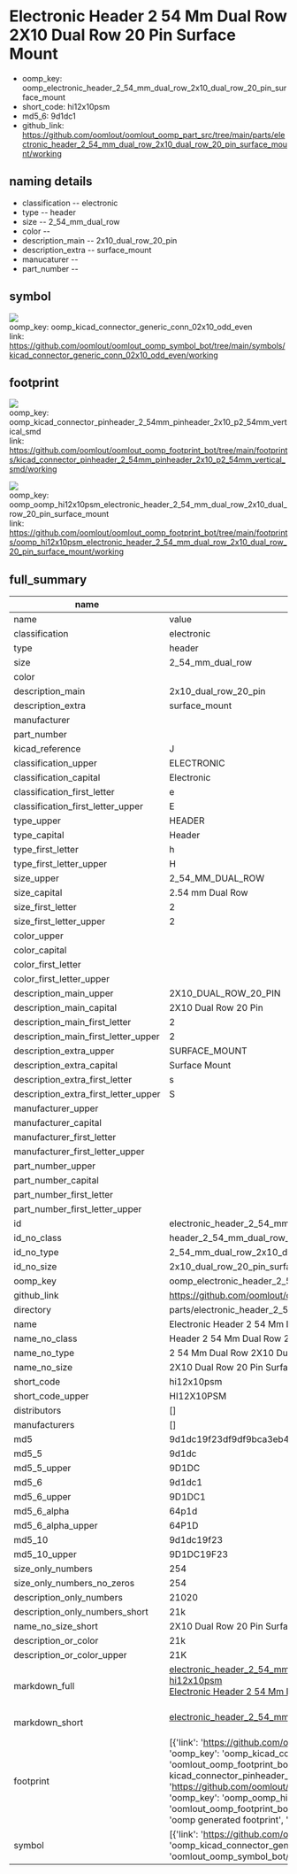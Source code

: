 # Electronic Header 2 54 Mm Dual Row 2X10 Dual Row 20 Pin Surface Mount

  
* oomp_key: oomp_electronic_header_2_54_mm_dual_row_2x10_dual_row_20_pin_surface_mount 
* short_code: hi12x10psm
* md5_6: 9d1dc1  
* github_link: https://github.com/oomlout/oomlout_oomp_part_src/tree/main/parts/electronic_header_2_54_mm_dual_row_2x10_dual_row_20_pin_surface_mount/working  
## naming details
* classification -- electronic
* type -- header
* size -- 2_54_mm_dual_row
* color -- 
* description_main -- 2x10_dual_row_20_pin
* description_extra -- surface_mount
* manucaturer -- 
* part_number -- 



## symbol

![](symbol/{index}/working/working_600.png)  
oomp_key: oomp_kicad_connector_generic_conn_02x10_odd_even  
link: https://github.com/oomlout/oomlout_oomp_symbol_bot/tree/main/symbols/kicad_connector_generic_conn_02x10_odd_even/working  

## footprint

![](footprint/{index}/working/working_600.png)  
oomp_key: oomp_kicad_connector_pinheader_2_54mm_pinheader_2x10_p2_54mm_vertical_smd  
link: https://github.com/oomlout/oomlout_oomp_footprint_bot/tree/main/footprints/kicad_connector_pinheader_2_54mm_pinheader_2x10_p2_54mm_vertical_smd/working  

![](footprint/{index}/working/working_600.png)  
oomp_key: oomp_oomp_hi12x10psm_electronic_header_2_54_mm_dual_row_2x10_dual_row_20_pin_surface_mount  
link: https://github.com/oomlout/oomlout_oomp_footprint_bot/tree/main/footprints/oomp_hi12x10psm_electronic_header_2_54_mm_dual_row_2x10_dual_row_20_pin_surface_mount/working  

## full_summary
| name | value | 
| --- | --- | 
| name | value | 
| classification | electronic | 
| type | header | 
| size | 2_54_mm_dual_row | 
| color |  | 
| description_main | 2x10_dual_row_20_pin | 
| description_extra | surface_mount | 
| manufacturer |  | 
| part_number |  | 
| kicad_reference | J | 
| classification_upper | ELECTRONIC | 
| classification_capital | Electronic | 
| classification_first_letter | e | 
| classification_first_letter_upper | E | 
| type_upper | HEADER | 
| type_capital | Header | 
| type_first_letter | h | 
| type_first_letter_upper | H | 
| size_upper | 2_54_MM_DUAL_ROW | 
| size_capital | 2.54 mm Dual Row | 
| size_first_letter | 2 | 
| size_first_letter_upper | 2 | 
| color_upper |  | 
| color_capital |  | 
| color_first_letter |  | 
| color_first_letter_upper |  | 
| description_main_upper | 2X10_DUAL_ROW_20_PIN | 
| description_main_capital | 2X10 Dual Row 20 Pin | 
| description_main_first_letter | 2 | 
| description_main_first_letter_upper | 2 | 
| description_extra_upper | SURFACE_MOUNT | 
| description_extra_capital | Surface Mount | 
| description_extra_first_letter | s | 
| description_extra_first_letter_upper | S | 
| manufacturer_upper |  | 
| manufacturer_capital |  | 
| manufacturer_first_letter |  | 
| manufacturer_first_letter_upper |  | 
| part_number_upper |  | 
| part_number_capital |  | 
| part_number_first_letter |  | 
| part_number_first_letter_upper |  | 
| id | electronic_header_2_54_mm_dual_row_2x10_dual_row_20_pin_surface_mount | 
| id_no_class | header_2_54_mm_dual_row_2x10_dual_row_20_pin_surface_mount | 
| id_no_type | 2_54_mm_dual_row_2x10_dual_row_20_pin_surface_mount | 
| id_no_size | 2x10_dual_row_20_pin_surface_mount | 
| oomp_key | oomp_electronic_header_2_54_mm_dual_row_2x10_dual_row_20_pin_surface_mount | 
| github_link | https://github.com/oomlout/oomlout_oomp_part_src/tree/main/parts/electronic_header_2_54_mm_dual_row_2x10_dual_row_20_pin_surface_mount/working | 
| directory | parts/electronic_header_2_54_mm_dual_row_2x10_dual_row_20_pin_surface_mount | 
| name | Electronic Header 2 54 Mm Dual Row 2X10 Dual Row 20 Pin Surface Mount | 
| name_no_class | Header 2 54 Mm Dual Row 2X10 Dual Row 20 Pin Surface Mount | 
| name_no_type | 2 54 Mm Dual Row 2X10 Dual Row 20 Pin Surface Mount | 
| name_no_size | 2X10 Dual Row 20 Pin Surface Mount | 
| short_code | hi12x10psm | 
| short_code_upper | HI12X10PSM | 
| distributors | [] | 
| manufacturers | [] | 
| md5 | 9d1dc19f23df9df9bca3eb46ee72ffc0 | 
| md5_5 | 9d1dc | 
| md5_5_upper | 9D1DC | 
| md5_6 | 9d1dc1 | 
| md5_6_upper | 9D1DC1 | 
| md5_6_alpha | 64p1d | 
| md5_6_alpha_upper | 64P1D | 
| md5_10 | 9d1dc19f23 | 
| md5_10_upper | 9D1DC19F23 | 
| size_only_numbers | 254 | 
| size_only_numbers_no_zeros | 254 | 
| description_only_numbers | 21020 | 
| description_only_numbers_short | 21k | 
| name_no_size_short | 2X10 Dual Row 20 Pin Surface Mount | 
| description_or_color | 21k | 
| description_or_color_upper | 21K | 
| markdown_full | [electronic_header_2_54_mm_dual_row_2x10_dual_row_20_pin_surface_mount](https://github.com/oomlout/oomlout_oomp_part_src/tree/main/parts/electronic_header_2_54_mm_dual_row_2x10_dual_row_20_pin_surface_mount/working)<br>[hi12x10psm](https://github.com/oomlout/oomlout_oomp_part_src/tree/main/parts/electronic_header_2_54_mm_dual_row_2x10_dual_row_20_pin_surface_mount/working)<br>[Electronic Header 2 54 Mm Dual Row 2X10 Dual Row 20 Pin Surface Mount](https://github.com/oomlout/oomlout_oomp_part_src/tree/main/parts/electronic_header_2_54_mm_dual_row_2x10_dual_row_20_pin_surface_mount/working)<br><br> | 
| markdown_short | [electronic_header_2_54_mm_dual_row_2x10_dual_row_20_pin_surface_mount](https://github.com/oomlout/oomlout_oomp_part_src/tree/main/parts/electronic_header_2_54_mm_dual_row_2x10_dual_row_20_pin_surface_mount/working)<br><br> | 
| footprint | [{'link': 'https://github.com/oomlout/oomlout_oomp_footprint_bot/tree/main/foootprntss/kicad_connector_pinheader_2_54mm_pinheader_2x10_p2_54mm_vertical_smd', 'oomp_key': 'oomp_kicad_connector_pinheader_2_54mm_pinheader_2x10_p2_54mm_vertical_smd', 'directory': 'oomlout_oomp_footprint_bot/footprints/kicad_connector_pinheader_2_54mm_pinheader_2x10_p2_54mm_vertical_smd//working/working.kicad_mod', 'note': 'source footprint kicad_connector_pinheader_2_54mm_pinheader_2x10_p2_54mm_vertical_smd', 'index': 0}, {'link': 'https://github.com/oomlout/oomlout_oomp_footprint_bot/tree/main/foootprntss/oomp_hi12x10psm_electronic_header_2_54_mm_dual_row_2x10_dual_row_20_pin_surface_mount', 'oomp_key': 'oomp_oomp_hi12x10psm_electronic_header_2_54_mm_dual_row_2x10_dual_row_20_pin_surface_mount', 'directory': 'oomlout_oomp_footprint_bot/footprints/oomp_hi12x10psm_electronic_header_2_54_mm_dual_row_2x10_dual_row_20_pin_surface_mount//working/working.kicad_mod', 'note': 'oomp generated footprint', 'index': 1}] | 
| symbol | [{'link': 'https://github.com/oomlout/oomlout_oomp_symbol_bot/tree/main/symbols/kicad_connector_generic_conn_02x10_odd_even', 'oomp_key': 'oomp_kicad_connector_generic_conn_02x10_odd_even', 'directory': 'oomlout_oomp_symbol_bot/symbols/kicad_connector_generic_conn_02x10_odd_even//working/working.kicad_sym', 'index': 0}] | 
